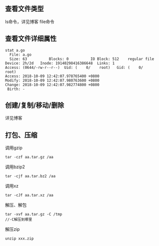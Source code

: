 ## 查看文件类型
ls命令，详见博客
file命令
## 查看文件详细属性
```
stat a.go 
  File: a.go
  Size: 63        	Blocks: 0          IO Block: 512    regular file
Device: 2h/2d	Inode: 19140298416386648  Links: 1
Access: (0644/-rw-r--r--)  Uid: (    0/    root)   Gid: (    0/    root)
Access: 2018-10-09 12:42:07.978765400 +0800
Modify: 2018-10-09 12:42:07.980763600 +0800
Change: 2018-10-09 12:42:07.982774800 +0800
 Birth: -
```

## 创建/复制/移动/删除
详见博客
## 打包、压缩
调用gzip
```
tar -czf aa.tar.gz /aa
```
调用bzip2
```
tar -cjf aa.tar.bz2 /aa
```
调用xz
```
tar -cJf aa.tar.xz /aa
```
解压、解包
```
tar -xvf aa.tar.gz -C /tmp
//-C解压到哪里
```
解压zip
```
unzip xxx.zip
```
